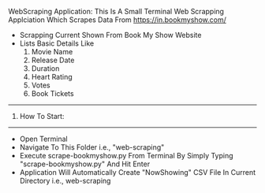 WebScraping Application: This Is A Small Terminal Web Scrapping Applciation Which Scrapes Data From https://in.bookmyshow.com/
* Scrapping Current Shown From Book My Show Website
* Lists Basic Details Like
	1. Movie Name
	2. Release Date
	3. Duration
	4. Heart Rating
	5. Votes
	6. Book Tickets

----------------
1. How To Start:
----------------
* Open Terminal
* Navigate To This Folder i.e., "web-scraping"
* Execute scrape-bookmyshow.py From Terminal By Simply Typing "scrape-bookmyshow.py" And Hit Enter
* Application Will Automatically Create "NowShowing" CSV File In Current Directory i.e., web-scraping
